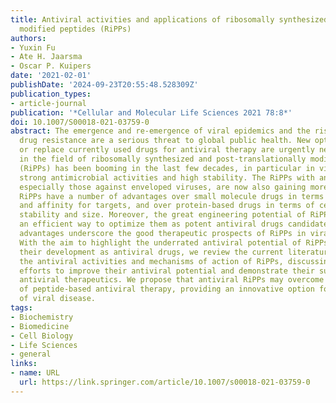 ```yaml
---
title: Antiviral activities and applications of ribosomally synthesized and post-translationally
  modified peptides (RiPPs)
authors:
- Yuxin Fu
- Ate H. Jaarsma
- Oscar P. Kuipers
date: '2021-02-01'
publishDate: '2024-09-23T20:55:48.528309Z'
publication_types:
- article-journal
publication: '*Cellular and Molecular Life Sciences 2021 78:8*'
doi: 10.1007/S00018-021-03759-0
abstract: The emergence and re-emergence of viral epidemics and the risks of antiviral
  drug resistance are a serious threat to global public health. New options to supplement
  or replace currently used drugs for antiviral therapy are urgently needed. The research
  in the field of ribosomally synthesized and post-translationally modified peptides
  (RiPPs) has been booming in the last few decades, in particular in view of their
  strong antimicrobial activities and high stability. The RiPPs with antiviral activity,
  especially those against enveloped viruses, are now also gaining more interest.
  RiPPs have a number of advantages over small molecule drugs in terms of specificity
  and affinity for targets, and over protein-based drugs in terms of cellular penetrability,
  stability and size. Moreover, the great engineering potential of RiPPs provides
  an efficient way to optimize them as potent antiviral drugs candidates. These intrinsic
  advantages underscore the good therapeutic prospects of RiPPs in viral treatment.
  With the aim to highlight the underrated antiviral potential of RiPPs and explore
  their development as antiviral drugs, we review the current literature describing
  the antiviral activities and mechanisms of action of RiPPs, discussing the ongoing
  efforts to improve their antiviral potential and demonstrate their suitability as
  antiviral therapeutics. We propose that antiviral RiPPs may overcome the limits
  of peptide-based antiviral therapy, providing an innovative option for the treatment
  of viral disease.
tags:
- Biochemistry
- Biomedicine
- Cell Biology
- Life Sciences
- general
links:
- name: URL
  url: https://link.springer.com/article/10.1007/s00018-021-03759-0
---
```

